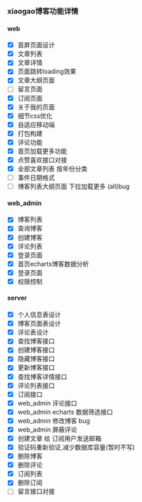 ### xiaogao博客功能详情

#### web

- [x] 首屏页面设计
- [x] 文章列表
- [x] 文章详情
- [x] 页面跳转loading效果
- [x] 文章大纲页面
- [ ] 留言页面
- [x] 订阅页面
- [x] 关于我的页面
- [x] 细节css优化
- [x] 自适应移动端
- [x] 打包构建
- [x] 评论功能
- [x] 首页加载更多功能
- [x] 点赞喜欢接口对接
- [x] 全部文章列表 按年份分类
- [ ] 事件日期格式
- [ ] 博客列表大纲页面 下拉加载更多 (all)bug

#### web_admin

- [x] 博客列表
- [x] 查询博客
- [x] 创建博客
- [x] 评论列表
- [x] 登录页面
- [x] 首页echarts博客数据分析
- [x] 登录页面
- [x] 权限控制

#### server

- [x] 个人信息表设计
- [x] 博客页面表设计
- [x] 评论表设计
- [x] 查找博客接口
- [x] 创建博客接口
- [x] 隐藏博客接口
- [x] 更新博客接口
- [x] 查找博客详情接口
- [x] 评论列表接口
- [x] 订阅接口
- [x] web_admin 评论接口
- [x] web_admin echarts 数据筛选接口
- [x] web_admin 修改博客 bug
- [x] web_admin 屏蔽评论
- [x] 创建文章 给 订阅用户发送邮箱
- [x] 验证码重新验证,减少数据库容量(暂时不写)
- [x] 删除博客
- [x] 删除评论
- [x] 订阅列表 
- [x] 删除订阅
- [ ] 留言接口对接